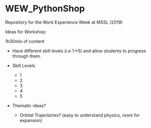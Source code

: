# WEW_PythonShop
Repository for the Work Experience Week at MSSL (2019)

Ideas for Workshop:

  1h30min of content

- Have different skill levels (i.e 1->5) and allow students to progress through them.

- Skill Levels
  - 1
  - 2
  - 3
  - 4
  - 5


- Thematic ideas?
  - Orbital Trajectories? (easy to understand physics, room for expansion)


